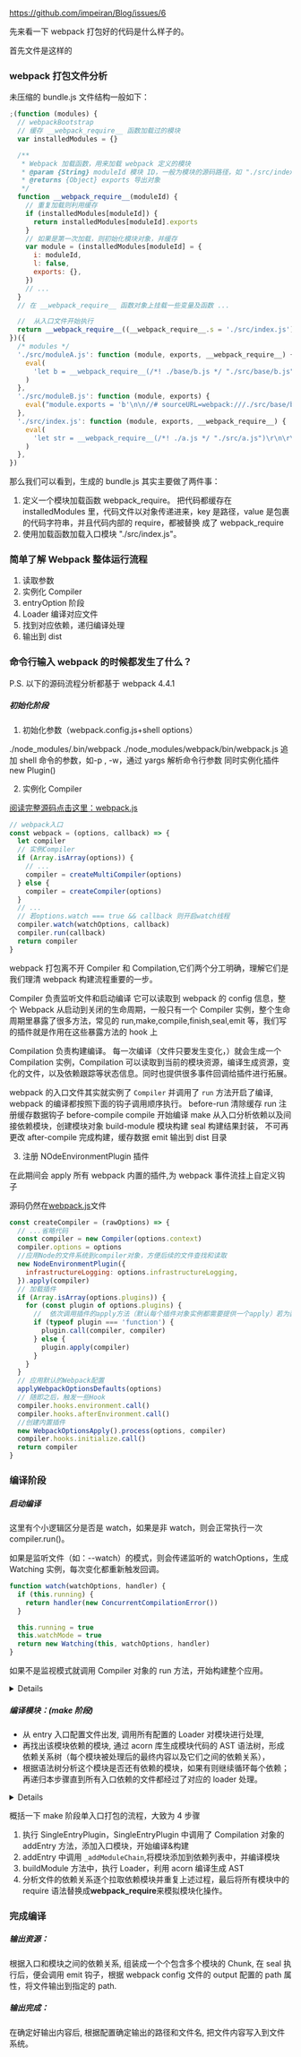 https://github.com/impeiran/Blog/issues/6

先来看一下 webpack 打包好的代码是什么样子的。

首先文件是这样的

### webpack 打包文件分析

未压缩的 bundle.js 文件结构一般如下：

```js
;(function (modules) {
  // webpackBootstrap
  // 缓存 __webpack_require__ 函数加载过的模块
  var installedModules = {}

  /**
   * Webpack 加载函数，用来加载 webpack 定义的模块
   * @param {String} moduleId 模块 ID，一般为模块的源码路径，如 "./src/index.js"
   * @returns {Object} exports 导出对象
   */
  function __webpack_require__(moduleId) {
    // 重复加载则利用缓存
    if (installedModules[moduleId]) {
      return installedModules[moduleId].exports
    }
    // 如果是第一次加载，则初始化模块对象，并缓存
    var module = (installedModules[moduleId] = {
      i: moduleId,
      l: false,
      exports: {},
    })
    // ...
  }
  // 在 __webpack_require__ 函数对象上挂载一些变量及函数 ...

  //  从入口文件开始执行
  return __webpack_require__((__webpack_require__.s = './src/index.js'))
})({
  /* modules */
  './src/moduleA.js': function (module, exports, __webpack_require__) {
    eval(
      'let b = __webpack_require__(/*! ./base/b.js */ "./src/base/b.js");\r\n\r\nmodule.exports = \'a\' + b;\r\n\r\n\r\n\r\n\n\n//# sourceURL=webpack:///./src/a.js?'
    )
  },
  './src/moduleB.js': function (module, exports) {
    eval("module.exports = 'b'\n\n//# sourceURL=webpack:///./src/base/b.js?")
  },
  './src/index.js': function (module, exports, __webpack_require__) {
    eval(
      'let str = __webpack_require__(/*! ./a.js */ "./src/a.js")\r\n\r\nconsole.log(str)\n\n//# sourceURL=webpack:///./src/index.js?'
    )
  },
})
```

那么我们可以看到，生成的 bundle.js 其实主要做了两件事：

1. 定义一个模块加载函数 webpack_require。
   把代码都缓存在 installedModules ⾥，代码⽂件以对象传递进来，key 是路径，value 是包裹的代码字符串，并且代码内部的 require，都被替换
   成了 webpack_require
2. 使用加载函数加载入口模块 "./src/index.js"。

### 简单了解 Webpack 整体运行流程

1. 读取参数
2. 实例化 Compiler
3. entryOption 阶段
4. Loader 编译对应文件
5. 找到对应依赖，递归编译处理
6. 输出到 dist

### 命令行输入 webpack 的时候都发生了什么？

P.S. 以下的源码流程分析都基于 webpack 4.4.1

##### 初始化阶段

1. 初始化参数（webpack.config.js+shell options）

./node_modules/.bin/webpack
./node_modules/webpack/bin/webpack.js
追加 shell 命令的参数，如-p , -w，通过 yargs 解析命令行参数
同时实例化插件 new Plugin()

2. 实例化 Compiler

[阅读完整源码点击这里：webpack.js](https://github.com/webpack/webpack/blob/d6e8e479bce9ed34827e08850764bfb225947f85/lib/webpack.js#L39)

```js
// webpack入口
const webpack = (options, callback) => {
  let compiler
  // 实例Compiler
  if (Array.isArray(options)) {
    // ...
    compiler = createMultiCompiler(options)
  } else {
    compiler = createCompiler(options)
  }
  // ...
  // 若options.watch === true && callback 则开启watch线程
  compiler.watch(watchOptions, callback)
  compiler.run(callback)
  return compiler
}
```

webpack 打包离不开 Compiler 和 Compilation,它们两个分工明确，理解它们是我们理清 webpack 构建流程重要的一步。

Compiler 负责监听文件和启动编译
它可以读取到 webpack 的 config 信息，整个 Webpack 从启动到关闭的生命周期，一般只有一个 Compiler 实例，整个生命周期里暴露了很多方法，常见的 run,make,compile,finish,seal,emit 等，我们写的插件就是作用在这些暴露方法的 hook 上

Compilation 负责构建编译。
每一次编译（文件只要发生变化，）就会生成一个 Compilation 实例，Compilation 可以读取到当前的模块资源，编译生成资源，变化的文件，以及依赖跟踪等状态信息。同时也提供很多事件回调给插件进行拓展。

webpack 的入口文件其实就实例了 `Compiler` 并调用了 `run` 方法开启了编译,
webpack 的编译都按照下面的钩子调用顺序执行。
before-run 清除缓存
run 注册缓存数据钩子
before-compile
compile 开始编译
make 从入口分析依赖以及间接依赖模块，创建模块对象
build-module 模块构建
seal 构建结果封装， 不可再更改
after-compile 完成构建，缓存数据
emit 输出到 dist 目录

3. 注册 NOdeEnvironmentPlugin 插件

在此期间会 apply 所有 webpack 内置的插件,为 webpack 事件流挂上自定义钩子

源码仍然在[webpack.js](https://github.com/webpack/webpack/blob/d6e8e479bce9ed34827e08850764bfb225947f85/lib/webpack.js#L39)文件

```js
const createCompiler = (rawOptions) => {
  // ...省略代码
  const compiler = new Compiler(options.context)
  compiler.options = options
  //应用Node的文件系统到compiler对象，方便后续的文件查找和读取
  new NodeEnvironmentPlugin({
    infrastructureLogging: options.infrastructureLogging,
  }).apply(compiler)
  // 加载插件
  if (Array.isArray(options.plugins)) {
    for (const plugin of options.plugins) {
      //  依次调用插件的apply方法（默认每个插件对象实例都需要提供一个apply）若为函数则直接调用，将compiler实例作为参数传入，方便插件调用此次构建提供的Webpack API并监听后续的所有事件Hook。
      if (typeof plugin === 'function') {
        plugin.call(compiler, compiler)
      } else {
        plugin.apply(compiler)
      }
    }
  }
  // 应用默认的Webpack配置
  applyWebpackOptionsDefaults(options)
  // 随即之后，触发一些Hook
  compiler.hooks.environment.call()
  compiler.hooks.afterEnvironment.call()
  //创建内置插件
  new WebpackOptionsApply().process(options, compiler)
  compiler.hooks.initialize.call()
  return compiler
}
```

### 编译阶段

##### 启动编译

这里有个小逻辑区分是否是 watch，如果是非 watch，则会正常执行一次 compiler.run()。

如果是监听文件（如：--watch）的模式，则会传递监听的 watchOptions，生成 Watching 实例，每次变化都重新触发回调。

```js
function watch(watchOptions, handler) {
  if (this.running) {
    return handler(new ConcurrentCompilationError())
  }

  this.running = true
  this.watchMode = true
  return new Watching(this, watchOptions, handler)
}
```

如果不是监视模式就调用 Compiler 对象的 run 方法，开始构建整个应用。

<details>

    <summary>点击展开源码</summary>ƒ

```js
run(callback) {
  // ...
  this.hooks.beforeRun.callAsync(this, (err) => {
    this.hooks.run.callAsync(this, (err) => {
      this.readRecords((err) => {
        this.compile(onCompiled)
      })
    })
  })
}
compile(){
  this.hooks.beforeCompile.callAsync(params, err => {
      this.hooks.compile.call(params);
      const compilation = this.newCompilation(params);
      //触发make事件并调用addEntry，找到入口js，进行下一步
      this.hooks.make.callAsync(compilation, err => {
        process.nextTick(() => {
          compilation.finish(err => {
            // 封装构建结果（seal），逐次对每个module和chunk进行整理，每个chunk对应一个入口文件
            compilation.seal(err => {
              this.hooks.afterCompile.callAsync(compilation, err => {
                // 异步的事件需要在插件处理完任务时调用回调函数通知 Webpack 进入下一个流程，
                // 不然运行流程将会一直卡在这不往下执行
                return callback(null, compilation);
              });
            });
          });
        });
      });
    });
}

```

</details>

##### 编译模块：(make 阶段)

- 从 entry 入口配置文件出发, 调用所有配置的 Loader 对模块进行处理,
- 再找出该模块依赖的模块, 通过 acorn 库生成模块代码的 AST 语法树，形成依赖关系树（每个模块被处理后的最终内容以及它们之间的依赖关系），
- 根据语法树分析这个模块是否还有依赖的模块，如果有则继续循环每个依赖；再递归本步骤直到所有入口依赖的文件都经过了对应的 loader 处理。

<details>

    <summary>点击展开源码</summary>

```js
class Compilation extends Tapable {
    constructor(compiler) {
        super();
        this.hooks = {};
        // ...
        this.compiler = compiler;
        // ...
        // 构建生成的资源
        this.chunks = [];
        this.chunkGroups = [];
        this.modules = [];
        this.additionalChunkAssets = [];
        this.assets = {};
        this.children = [];
        // ...
    }
    //
    buildModule(module, optional, origin, dependencies, thisCallback) {
        // ...
        // 调用module.build方法进行编译代码，build中 其实是利用acorn编译生成AST
        this.hooks.buildModule.call(module);
        module.build( /**param*/ );
    }
    // 将模块添加到列表中，并编译模块
    _addModuleChain(context, dependency, onModule, callback) {
        // ...
        // moduleFactory.create创建模块，这里会先利用loader处理文件，然后生成模块对象
        moduleFactory.create({
                contextInfo: {
                    issuer: "",
                    compiler: this.compiler.name
                },
                context: context,
                dependencies: [dependency]
            },
            (err, module) => {
                const addModuleResult = this.addModule(module);
                module = addModuleResult.module;
                onModule(module);
                dependency.module = module;

                // ...
                // 调用buildModule编译模块
                this.buildModule(module, false, null, null, err => {});
            }
        });
}
// 添加入口模块，开始编译&构建
addEntry(context, entry, name, callback) {
    // ...
    this._addModuleChain( // 调用_addModuleChain添加模块
        context,
        entry,
        module => {
            this.entries.push(module);
        },
        // ...
    );
}
seal(callback) {
    this.hooks.seal.call();

    // ...
    const chunk = this.addChunk(name);
    const entrypoint = new Entrypoint(name);
    entrypoint.setRuntimeChunk(chunk);
    entrypoint.addOrigin(null, name, preparedEntrypoint.request);
    this.namedChunkGroups.set(name, entrypoint);
    this.entrypoints.set(name, entrypoint);
    this.chunkGroups.push(entrypoint);

    GraphHelpers.connectChunkGroupAndChunk(entrypoint, chunk);
    GraphHelpers.connectChunkAndModule(chunk, module);

    chunk.entryModule = module;
    chunk.name = name;

    // ...
    this.hooks.beforeHash.call();
    this.createHash();
    this.hooks.afterHash.call();
    this.hooks.beforeModuleAssets.call();
    this.createModuleAssets();
    if (this.hooks.shouldGenerateChunkAssets.call() !== false) {
        this.hooks.beforeChunkAssets.call();
        this.createChunkAssets();
    }
    // ...
}

createHash() {
    // ...
}

// 生成 assets 资源并 保存到 Compilation.assets 中 给webpack写插件的时候会用到
createModuleAssets() {
    for (let i = 0; i < this.modules.length; i++) {
        const module = this.modules[i];
        if (module.buildInfo.assets) {
            for (const assetName of Object.keys(module.buildInfo.assets)) {
                const fileName = this.getPath(assetName);
                this.assets[fileName] = module.buildInfo.assets[assetName];
                this.hooks.moduleAsset.call(module, fileName);
            }
        }
    }
}

createChunkAssets() {
    // ...
}
}
```

</details>

概括一下 make 阶段单入口打包的流程，大致为 4 步骤

1. 执行 SingleEntryPlugin，SingleEntryPlugin 中调用了 Compilation 对象的 addEntry 方法，添加入口模块，开始编译&构建
2. addEntry 中调用 `_addModuleChain`,将模块添加到依赖列表中，并编译模块
3. buildModule 方法中，执行 Loader，利用 acorn 编译生成 AST
4. 分析文件的依赖关系逐个拉取依赖模块并重复上述过程，最后将所有模块中的 require 语法替换成**webpack_require**来模拟模块化操作。

### 完成编译

##### 输出资源：

根据入口和模块之间的依赖关系, 组装成一个个包含多个模块的 Chunk,
在 seal 执行后，便会调用 emit 钩子，根据 webpack config 文件的 output 配置的 path 属性，将文件输出到指定的 path.

##### 输出完成：

在确定好输出内容后, 根据配置确定输出的路径和文件名, 把文件内容写入到文件系统。
